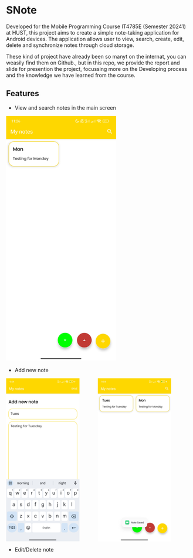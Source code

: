 # SNote

Developed for the Mobile Programming Course IT4785E (Semester 20241) at HUST, this project 
aims to create a simple note-taking application for Android devices. The application allows user to 
view, search, create, edit, delete and synchronize notes through cloud storage.

These kind of project have already been so manyt on the internat, you can weasily find them on Github., but in this repo,
we provide the report and slide for presention the project, focussing more on the Developing process and the knowledge we have learned from the course.


## Features

- View and search notes in the main screen

<img src="assets/HomeFragment.jpg" alt="HomeFragment" width="300">

- Add new note

<div style="display: flex;">
  <img src="assets/AddNoteFragment.jpg" alt="HomeFragment" width="200" style="margin-right: 50px;">
  <img src="assets/AddNoteFragment2.jpg" alt="HomeFragment" width="200">
</div>



- Edit/Delete note

